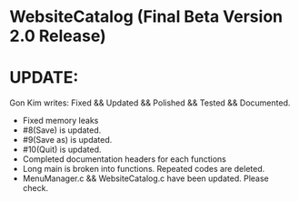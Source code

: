 WebsiteCatalog (Final Beta Version 2.0 Release)
==============

UPDATE: 
===============
Gon Kim writes: Fixed && Updated && Polished && Tested && Documented.
* Fixed memory leaks
* #8(Save) is updated.
* #9(Save as) is updated.
* #10(Quit) is updated.
* Completed documentation headers for each functions
* Long main is broken into functions. Repeated codes are deleted.
* MenuManager.c && WebsiteCatalog.c have been updated. Please check.

